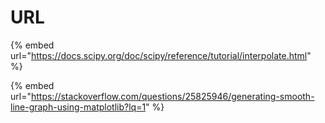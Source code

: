 # URL

{% embed url="https://docs.scipy.org/doc/scipy/reference/tutorial/interpolate.html" %}

{% embed url="https://stackoverflow.com/questions/25825946/generating-smooth-line-graph-using-matplotlib?lq=1" %}



